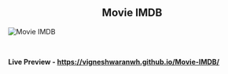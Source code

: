 <h2 align = "center">Movie IMDB</h2>

![Movie IMDB](https://user-images.githubusercontent.com/123082001/213870014-7c7f7fd3-25cc-4552-8c9b-3b00accf0775.png)

<br>

**Live Preview - https://vigneshwaranwh.github.io/Movie-IMDB/**
